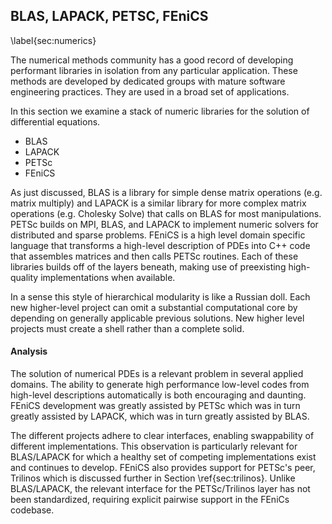 
BLAS, LAPACK, PETSC, FEniCS
---------------------------

\label{sec:numerics}

The numerical methods community has a good record of developing performant libraries in isolation from any particular application.  These methods are developed by dedicated groups with mature software engineering practices.  They are used in a broad set of applications.

In this section we examine a stack of numeric libraries for the solution of differential equations. 

*   BLAS
*   LAPACK
*   PETSc
*   FEniCS

As just discussed, BLAS is a library for simple dense matrix operations (e.g. matrix multiply) and LAPACK is a similar library for more complex matrix operations (e.g. Cholesky Solve) that calls on BLAS for most manipulations.  PETSc builds on MPI, BLAS, and LAPACK to implement numeric solvers for distributed and sparse problems.  FEniCS is a high level domain specific language that transforms a high-level description of PDEs into C++ code that assembles matrices and then calls PETSc routines.  Each of these libraries builds off of the layers beneath, making use of preexisting high-quality implementations when available.

In a sense this style of hierarchical modularity is like a Russian doll.  Each new higher-level project can omit a substantial computational core by depending on generally applicable previous solutions.  New higher level projects must create a shell rather than a complete solid.


#### Analysis

The solution of numerical PDEs is a relevant problem in several applied domains.  The ability to generate high performance low-level codes from high-level descriptions automatically is both encouraging and daunting.  FEniCS development was greatly assisted by PETSc which was in turn greatly assisted by LAPACK, which was in turn greatly assisted by BLAS.

The different projects adhere to clear interfaces, enabling swappability of different implementations.  This observation is particularly relevant for BLAS/LAPACK for which a healthy set of competing implementations exist and continues to develop.  FEniCS also provides support for PETSc's peer, Trilinos which is discussed further in Section \ref{sec:trilinos}.  Unlike BLAS/LAPACK, the relevant interface for the PETSc/Trilinos layer has not been standardized, requiring explicit pairwise support in the FEniCs codebase.
